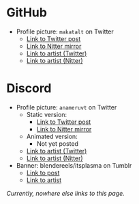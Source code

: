 # GitHub
 - Profile picture: `makatalt` on Twitter
   - [Link to Twitter post](https://twitter.com/makatalt/status/1769050964831396137)
   - [Link to Nitter mirror](https://nitter.poast.org/makatalt/status/1769050964831396137)
   - [Link to artist (Twitter)](https://twitter.com/makatalt)
   - [Link to artist (Nitter)](https://nitter.poast.org/makatalt)

# Discord
 - Profile picture: `anameruvt` on Twitter
   - Static version:
     - [Link to Twitter post](https://twitter.com/anameruvt/status/1796703606785081409)
     - [Link to Nitter mirror](https://nitter.poast.org/anameruvt/status/1796703606785081409)
   - Animated version:
     - Not yet posted
   - [Link to artist (Twitter)](https://twitter.com/anameruvt)
   - [Link to artist (Nitter)](https://nitter.poast.org/anameruvt)
 - Banner: blendereels/itsplasma on Tumblr
   - [Link to post](https://blendereels.tumblr.com/post/726224505727565824/commission-for-a-friend-lovely-character-this)
   - [Link to artist](https://blendereels.tumblr.com/)

*Currently, nowhere else links to this page.*
